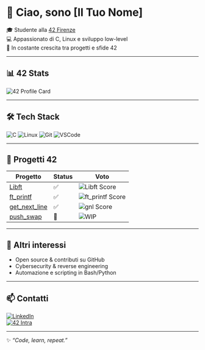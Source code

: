 # 👋 Ciao, sono [Il Tuo Nome]  

🎓 Studente alla [42 Firenze](https://42firenze.it)  
💻 Appassionato di C, Linux e sviluppo low-level  
🚀 In costante crescita tra progetti e sfide 42  

---

## 📊 42 Stats

![42 Profile Card](https://badge42.vercel.app/api/v2/cl1n2m8v10060g9jp6p4k0x2y/stats?cursusId=21&coalitionId=undefined)

---

## 🛠️ Tech Stack
![C](https://img.shields.io/badge/-C-00599C?logo=c&logoColor=white&style=for-the-badge)
![Linux](https://img.shields.io/badge/-Linux-FCC624?logo=linux&logoColor=black&style=for-the-badge)
![Git](https://img.shields.io/badge/-Git-F05032?logo=git&logoColor=white&style=for-the-badge)
![VSCode](https://img.shields.io/badge/-VSCode-007ACC?logo=visual-studio-code&logoColor=white&style=for-the-badge)

---

## 📂 Progetti 42

| Progetto        | Status | Voto |
|-----------------|--------|------|
| [Libft](https://github.com/tuo-username/libft) | ✅ | ![Libft Score](https://img.shields.io/badge/Score-125%25-success) |
| [ft_printf](https://github.com/tuo-username/ft_printf) | ✅ | ![ft_printf Score](https://img.shields.io/badge/Score-100%25-success) |
| [get_next_line](https://github.com/tuo-username/get_next_line) | ✅ | ![gnl Score](https://img.shields.io/badge/Score-115%25-success) |
| [push_swap](https://github.com/tuo-username/push_swap) | 🚧 | ![WIP](https://img.shields.io/badge/Status-In%20Progress-yellow) |

---

## 🌱 Altri interessi
- Open source & contributi su GitHub
- Cybersecurity & reverse engineering
- Automazione e scripting in Bash/Python

---

## 📫 Contatti
[![LinkedIn](https://img.shields.io/badge/LinkedIn-blue?logo=linkedin&logoColor=white)](https://linkedin.com/in/tuo-username)  
[![42 Intra](https://img.shields.io/badge/42%20Intra-black?logo=42&logoColor=white)](https://profile.intra.42.fr/users/tuo-username)  

---

✨ *“Code, learn, repeat.”*
